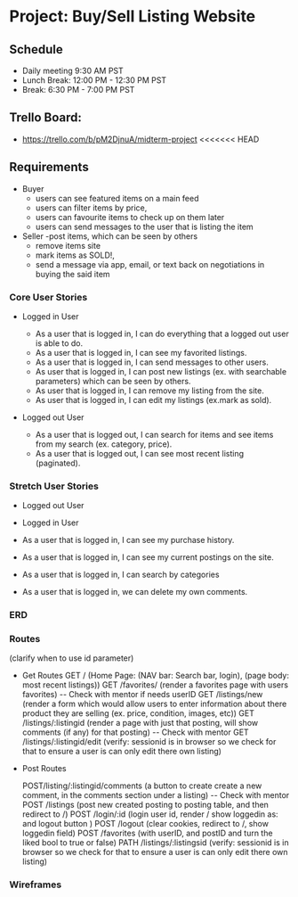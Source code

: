 # Project: Buy/Sell Listing Website

## Schedule

- Daily meeting 9:30 AM PST
- Lunch Break: 12:00 PM - 12:30 PM PST
- Break: 6:30 PM - 7:00 PM PST

## Trello Board:

- https://trello.com/b/pM2DjnuA/midterm-project
  <<<<<<< HEAD

## Requirements

- Buyer
  - users can see featured items on a main feed
  - users can filter items by price,
  - users can favourite items to check up on them later
  - users can send messages to the user that is listing the item
- Seller
  -post items, which can be seen by others
  - remove items site
  - mark items as SOLD!,
  - send a message via app, email, or text back on negotiations in buying the said item

### Core User Stories

- Logged in User

  - As a user that is logged in, I can do everything that a logged out user is able to do.
  - As a user that is logged in, I can see my favorited listings.
  - As a user that is logged in, I can send messages to other users.
  - As user that is logged in, I can post new listings (ex. with searchable parameters) which can be seen by others.
  - As user that is logged in, I can remove my listing from the site.
  - As user that is logged in, I can edit my listings (ex.mark as sold).

- Logged out User
  - As a user that is logged out, I can search for items and see items from my search (ex. category, price).
  - As a user that is logged out, I can see most recent listing (paginated).

### Stretch User Stories

- Logged out User

- Logged in User
- As a user that is logged in, I can see my purchase history.
- As a user that is logged in, I can see my current postings on the site.
- As a user that is logged in, I can search by categories
- As a user that is logged in, we can delete my own comments.

### ERD

### Routes

(clarify when to use id parameter)

- Get Routes
  GET / (Home Page: (NAV bar: Search bar, login), (page body: most recent listings))
  GET /favorites/ (render a favorites page with users favorites) -- Check with mentor if needs userID
  GET /listings/new (render a form which would allow users to enter information about there product they are selling (ex. price, condition, images, etc))
  GET /listings/:listingid (render a page with just that posting, will show comments (if any) for that posting) -- Check with mentor
  GET /listings/:listingid/edit (verify: sessionid is in browser so we check for that to ensure a user is can only edit there own listing)

- Post Routes

  POST/listing/:listingid/comments (a button to create create a new comment, in the comments section under a listing) -- Check with mentor
  POST /listings (post new created posting to posting table, and then redirect to /)
  POST /login/:id (login user id, render / show loggedin as: and logout button )
  POST /logout (clear cookies, redirect to /, show loggedin field)
  POST /favorites (with userID, and postID and turn the liked bool to true or false)
  PATH /listings/:listingsid (verify: sessionid is in browser so we check for that to ensure a user is can only edit there own listing)

### Wireframes
